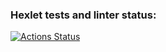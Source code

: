 ### Hexlet tests and linter status:
[![Actions Status](https://github.com/StKaterina/frontend-project-lvl2/workflows/hexlet-check/badge.svg)](https://github.com/StKaterina/frontend-project-lvl2/actions)